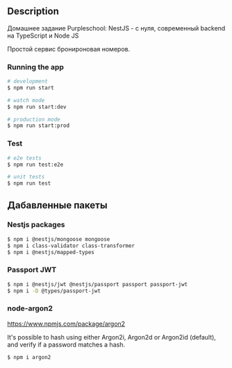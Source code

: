 ## Description

Домашнее задание Purpleschool: NestJS - с нуля, современный backend на TypeScript и Node JS

Простой сервис бронироновая номеров.
### Running the app

```bash
# development
$ npm run start

# watch mode
$ npm run start:dev

# production mode
$ npm run start:prod
```

### Test

```bash
# e2e tests
$ npm run test:e2e

# unit tests
$ npm run test
```

## Дабавленные пакеты

### Nestjs packages
```bash
$ npm i @nestjs/mongoose mongoose
$ npm i class-validator class-transformer
$ npm i @nestjs/mapped-types
```

### Passport JWT
```bash
$ npm i @nestjs/jwt @nestjs/passport passport passport-jwt
$ npm i -D @types/passport-jwt
```

### node-argon2
https://www.npmjs.com/package/argon2

It's possible to hash using either Argon2i, Argon2d or Argon2id (default), and verify if a password matches a hash.

```bash
$ npm i argon2
```
